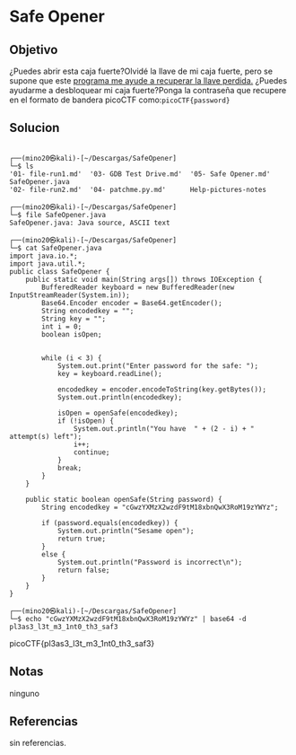 # Safe Opener
## Objetivo
¿Puedes abrir esta caja fuerte?Olvidé la llave de mi caja fuerte, pero se supone que este [programa me ayude a recuperar la llave perdida.](https://artifacts.picoctf.net/c/463/SafeOpener.java) ¿Puedes ayudarme a desbloquear mi caja fuerte?Ponga la contraseña que recupere en el formato de bandera picoCTF como:`picoCTF{password}`

## Solucion

```shell

┌──(mino20㉿kali)-[~/Descargas/SafeOpener]
└─$ ls
'01- file-run1.md'  '03- GDB Test Drive.md'  '05- Safe Opener.md'     SafeOpener.java
'02- file-run2.md'  '04- patchme.py.md'      Help-pictures-notes

┌──(mino20㉿kali)-[~/Descargas/SafeOpener]
└─$ file SafeOpener.java
SafeOpener.java: Java source, ASCII text

┌──(mino20㉿kali)-[~/Descargas/SafeOpener]
└─$ cat SafeOpener.java
import java.io.*;
import java.util.*;  
public class SafeOpener {
    public static void main(String args[]) throws IOException {
        BufferedReader keyboard = new BufferedReader(new InputStreamReader(System.in));
        Base64.Encoder encoder = Base64.getEncoder();
        String encodedkey = "";
        String key = "";
        int i = 0;
        boolean isOpen;
        

        while (i < 3) {
            System.out.print("Enter password for the safe: ");
            key = keyboard.readLine();

            encodedkey = encoder.encodeToString(key.getBytes());
            System.out.println(encodedkey);
              
            isOpen = openSafe(encodedkey);
            if (!isOpen) {
                System.out.println("You have  " + (2 - i) + " attempt(s) left");
                i++;
                continue;
            }
            break;
        }
    }
    
    public static boolean openSafe(String password) {
        String encodedkey = "cGwzYXMzX2wzdF9tM18xbnQwX3RoM19zYWYz";
        
        if (password.equals(encodedkey)) {
            System.out.println("Sesame open");
            return true;
        }
        else {
            System.out.println("Password is incorrect\n");
            return false;
        }
    }
}  

┌──(mino20㉿kali)-[~/Descargas/SafeOpener]
└─$ echo "cGwzYXMzX2wzdF9tM18xbnQwX3RoM19zYWYz" | base64 -d     
pl3as3_l3t_m3_1nt0_th3_saf3     
```

picoCTF{pl3as3_l3t_m3_1nt0_th3_saf3}

## Notas
ninguno

## Referencias
sin referencias.